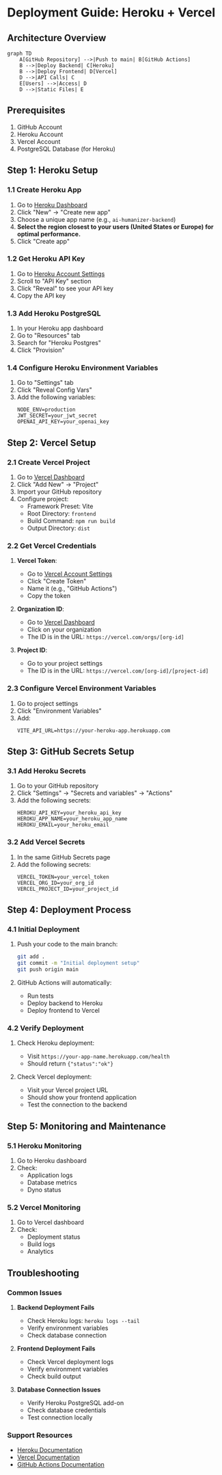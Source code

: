 # Deployment Guide: Heroku + Vercel

## Architecture Overview

```mermaid
graph TD
    A[GitHub Repository] -->|Push to main| B[GitHub Actions]
    B -->|Deploy Backend| C[Heroku]
    B -->|Deploy Frontend| D[Vercel]
    D -->|API Calls| C
    E[Users] -->|Access| D
    D -->|Static Files| E
```

## Prerequisites

1. GitHub Account
2. Heroku Account
3. Vercel Account
4. PostgreSQL Database (for Heroku)

## Step 1: Heroku Setup

### 1.1 Create Heroku App
1. Go to [Heroku Dashboard](https://dashboard.heroku.com)
2. Click "New" → "Create new app"
3. Choose a unique app name (e.g., `ai-humanizer-backend`)
4. **Select the region closest to your users (United States or Europe) for optimal performance.**
5. Click "Create app"

### 1.2 Get Heroku API Key
1. Go to [Heroku Account Settings](https://dashboard.heroku.com/account)
2. Scroll to "API Key" section
3. Click "Reveal" to see your API key
4. Copy the API key

### 1.3 Add Heroku PostgreSQL
1. In your Heroku app dashboard
2. Go to "Resources" tab
3. Search for "Heroku Postgres"
4. Click "Provision"

### 1.4 Configure Heroku Environment Variables
1. Go to "Settings" tab
2. Click "Reveal Config Vars"
3. Add the following variables:
   ```
   NODE_ENV=production
   JWT_SECRET=your_jwt_secret
   OPENAI_API_KEY=your_openai_key
   ```

## Step 2: Vercel Setup

### 2.1 Create Vercel Project
1. Go to [Vercel Dashboard](https://vercel.com/dashboard)
2. Click "Add New" → "Project"
3. Import your GitHub repository
4. Configure project:
   - Framework Preset: Vite
   - Root Directory: `frontend`
   - Build Command: `npm run build`
   - Output Directory: `dist`

### 2.2 Get Vercel Credentials
1. **Vercel Token**:
   - Go to [Vercel Account Settings](https://vercel.com/account/tokens)
   - Click "Create Token"
   - Name it (e.g., "GitHub Actions")
   - Copy the token

2. **Organization ID**:
   - Go to [Vercel Dashboard](https://vercel.com/dashboard)
   - Click on your organization
   - The ID is in the URL: `https://vercel.com/orgs/[org-id]`

3. **Project ID**:
   - Go to your project settings
   - The ID is in the URL: `https://vercel.com/[org-id]/[project-id]`

### 2.3 Configure Vercel Environment Variables
1. Go to project settings
2. Click "Environment Variables"
3. Add:
   ```
   VITE_API_URL=https://your-heroku-app.herokuapp.com
   ```

## Step 3: GitHub Secrets Setup

### 3.1 Add Heroku Secrets
1. Go to your GitHub repository
2. Click "Settings" → "Secrets and variables" → "Actions"
3. Add the following secrets:
   ```
   HEROKU_API_KEY=your_heroku_api_key
   HEROKU_APP_NAME=your_heroku_app_name
   HEROKU_EMAIL=your_heroku_email
   ```

### 3.2 Add Vercel Secrets
1. In the same GitHub Secrets page
2. Add the following secrets:
   ```
   VERCEL_TOKEN=your_vercel_token
   VERCEL_ORG_ID=your_org_id
   VERCEL_PROJECT_ID=your_project_id
   ```

## Step 4: Deployment Process

### 4.1 Initial Deployment
1. Push your code to the main branch:
   ```bash
   git add .
   git commit -m "Initial deployment setup"
   git push origin main
   ```

2. GitHub Actions will automatically:
   - Run tests
   - Deploy backend to Heroku
   - Deploy frontend to Vercel

### 4.2 Verify Deployment
1. Check Heroku deployment:
   - Visit `https://your-app-name.herokuapp.com/health`
   - Should return `{"status":"ok"}`

2. Check Vercel deployment:
   - Visit your Vercel project URL
   - Should show your frontend application
   - Test the connection to the backend

## Step 5: Monitoring and Maintenance

### 5.1 Heroku Monitoring
1. Go to Heroku dashboard
2. Check:
   - Application logs
   - Database metrics
   - Dyno status

### 5.2 Vercel Monitoring
1. Go to Vercel dashboard
2. Check:
   - Deployment status
   - Build logs
   - Analytics

## Troubleshooting

### Common Issues

1. **Backend Deployment Fails**
   - Check Heroku logs: `heroku logs --tail`
   - Verify environment variables
   - Check database connection

2. **Frontend Deployment Fails**
   - Check Vercel deployment logs
   - Verify environment variables
   - Check build output

3. **Database Connection Issues**
   - Verify Heroku PostgreSQL add-on
   - Check database credentials
   - Test connection locally

### Support Resources

- [Heroku Documentation](https://devcenter.heroku.com)
- [Vercel Documentation](https://vercel.com/docs)
- [GitHub Actions Documentation](https://docs.github.com/en/actions) 
